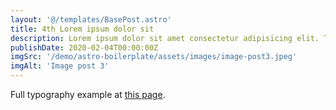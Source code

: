 ```yaml
---
layout: '@/templates/BasePost.astro'
title: 4th Lorem ipsum dolor sit
description: Lorem ipsum dolor sit amet consectetur adipisicing elit. Tenetur vero esse non molestias eos excepturi.
publishDate: 2020-02-04T00:00:00Z
imgSrc: '/demo/astro-boilerplate/assets/images/image-post3.jpeg'
imgAlt: 'Image post 3'
---
```


Full typography example at [this page](/demo/astro-boilerplate/posts/sixth-post).
